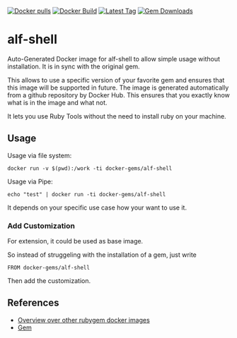 [![Docker pulls](https://img.shields.io/docker/pulls/rubygem/alf-shell.svg)](https://hub.docker.com/r/rubygem/alf-shell/)
[![Docker Build](https://img.shields.io/docker/automated/rubygem/alf-shell.svg)](https://hub.docker.com/r/rubygem/alf-shell/)
[![Latest Tag](https://img.shields.io/github/tag/docker-rubygem/alf-shell.svg)](https://hub.docker.com/r/rubygem/alf-shell/)
[![Gem Downloads](https://img.shields.io/gem/dt/alf-shell.svg)](https://rubygems.org/gems/alf-shell/)
# alf-shell

Auto-Generated Docker image for alf-shell to allow simple usage without installation.
It is in sync with the original gem.

This allows to use a specific version of your favorite gem and ensures that this image will be supported in future.
The image is generated automatically from a github repository by Docker Hub.
This ensures that you exactly know what is in the image and what not.

It lets you use Ruby Tools without the need to install ruby on your machine.

## Usage

Usage via file system:

`docker run -v $(pwd):/work -ti docker-gems/alf-shell`

Usage via Pipe:

`echo "test" | docker run -ti docker-gems/alf-shell`

It depends on your specific use case how your want to use it.

### Add Customization

For extension, it could be used as base image.

So instead of struggeling with the installation of a gem, just write

`FROM docker-gems/alf-shell`

Then add the customization.

## References

 - [Overview over other rubygem docker images](https://github.com/thinkbot/docker-rubygem)
 - [Gem](https://rubygems.org/gems/alf-shell/)
